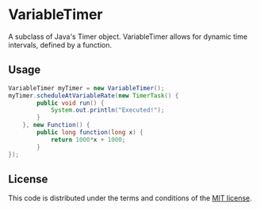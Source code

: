 # VariableTimer

A subclass of Java's Timer object. VariableTimer allows for dynamic time intervals, defined by a function.


## Usage

```java
VariableTimer myTimer = new VariableTimer();
myTimer.scheduleAtVariableRate(new TimerTask() {
        public void run() {
            System.out.println("Executed!");
        }
    }, new Function() {
        public long function(long x) {
            return 1000*x + 1000;
        }
});
```

## License

This code is distributed under the terms and conditions of the [MIT license](LICENSE). 